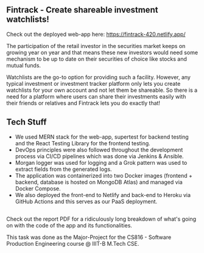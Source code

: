 ## Fintrack - Create shareable investment watchlists!

Check out the deployed web-app here: https://fintrack-420.netlify.app/

The participation of the retail investor in the securities market keeps on growing year on year and that means these new
investors would need some mechanism to be up to date on their securities of choice like stocks and mutual funds.

Watchlists are the go-to option for providing such a facility.
However, any typical investment or investment tracker platform only lets you create watchlists for your own account and not let them be shareable.
So there is a need for a platform where users can share their investments easily with their friends or relatives and Fintrack lets you do exactly that!

## Tech Stuff

- We used MERN stack for the web-app, supertest for backend testing and the React Testing Library for the frontend testing.
- DevOps principles were also followed throughout the development process via CI/CD pipelines which was done via Jenkins & Ansible. 
- Morgan logger was used for logging and a Grok pattern was used to extract fields from the generated logs.
- The application was containerized into two Docker images (frontend + backend, database is hosted on MongoDB Atlas) and managed via Docker Compose.
- We also deployed the front-end to Netlify and back-end to Heroku via GitHub Actions and this serves as our PaaS deployment.

##
Check out the report PDF for a ridiculously long breakdown of what's going on with the code of the app and its functionalities.

This task was done as the Major-Project for the CS816 - Software Production Engineering course @ IIIT-B M.Tech CSE.
